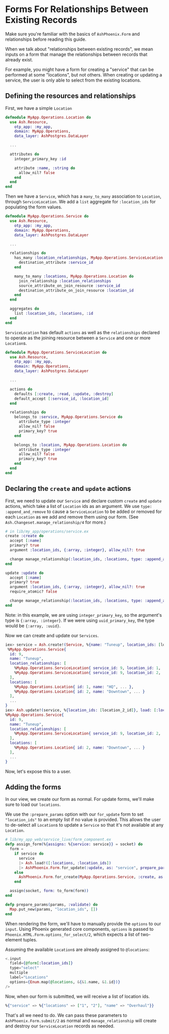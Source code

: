 <!--
SPDX-FileCopyrightText: 2020 Zach Daniel

SPDX-License-Identifier: MIT
-->

# Forms For Relationships Between Existing Records

Make sure you're familiar with the basics of `AshPhoenix.Form` and relationships before reading this guide.

When we talk about "relationships between existing records", we mean inputs on a form that manage the relationships between records that already exist.

For example, you might have a form for creating a "service" that can be performed at some "locations", but not others.
When creating or updating a service, the user is only able to select from the existing locations.

## Defining the resources and relationships

First, we have a simple `Location`

```elixir
defmodule MyApp.Operations.Location do
  use Ash.Resource,
    otp_app: :my_app,
    domain: MyApp.Operations,
    data_layer: AshPostgres.DataLayer

  ...

  attributes do
    integer_primary_key :id

    attribute :name, :string do
      allow_nil? false
    end
  end
end
```

Then we have a `Service`, which has a `many_to_many` association to `Location`, through `ServiceLocation`.
We add a `list` aggregate for `:location_ids` for populating the form values.

```elixir
defmodule MyApp.Operations.Service do
  use Ash.Resource,
    otp_app: :my_app,
    domain: MyApp.Operations,
    data_layer: AshPostgres.DataLayer

  ...

  relationships do
    has_many :location_relationships, MyApp.Operations.ServiceLocation do
      destination_attribute :service_id
    end

    many_to_many :locations, MyApp.Operations.Location do
      join_relationship :location_relationships
      source_attribute_on_join_resource :service_id
      destination_attribute_on_join_resource :location_id
    end
  end

  aggregates do
    list :location_ids, :locations, :id
  end
end
```

`ServiceLocation` has default `actions` as well as the `relationships` declared to operate as the joining resource between a `Service` and one or more `Location`s.

```elixir
defmodule MyApp.Operations.ServiceLocation do
  use Ash.Resource,
    otp_app: :my_app,
    domain: MyApp.Operations,
    data_layer: AshPostgres.DataLayer

  ...

  actions do
    defaults [:create, :read, :update, :destroy]
    default_accept [:service_id, :location_id]
  end

  relationships do
    belongs_to :service, MyApp.Operations.Service do
      attribute_type :integer
      allow_nil? false
      primary_key? true
    end

    belongs_to :location, MyApp.Operations.Location do
      attribute_type :integer
      allow_nil? false
      primary_key? true
    end
  end
end
```

## Declaring the `create` and `update` actions

First, we need to update our `Service` and declare custom `create` and `update` actions, which take a list of `Location` ids as an argument.
We use `type: :append_and_remove` to cause a `ServiceLocation` to be added or removed for each `Location` as we add and remove them using our form.
(See `Ash.Changeset.manage_relationship/4` for more.)

```elixir
# in lib/my_app/operations/service.ex
create :create do
  accept [:name]
  primary? true
  argument :location_ids, {:array, :integer}, allow_nil?: true

  change manage_relationship(:location_ids, :locations, type: :append_and_remove)
end

update :update do
  accept [:name]
  primary? true
  argument :location_ids, {:array, :integer}, allow_nil?: true
  require_atomic? false

  change manage_relationship(:location_ids, :locations, type: :append_and_remove)
end
```

Note: in this example, we are using `integer_primary_key`, so the argument's type is `{:array, :integer}`.
If we were using `uuid_primary_key`, the type would be `{:array, :uuid}`.

Now we can create and update our `Services`.

```elixir
iex> service = Ash.create!(Service, %{name: "Tuneup", location_ids: [location_1_id, location_2_id]}, load: [:locations])
 %MyApp.Operations.Service{
  id: 9,
  name: "Tuneup",
  location_relationships: [
    %MyApp.Operations.ServiceLocation{ service_id: 9, location_id: 1, ... },
    %MyApp.Operations.ServiceLocation{ service_id: 9, location_id: 2, ... }
  ],
  locations: [
    %MyApp.Operations.Location{ id: 1, name: "HQ", ... },
    %MyApp.Operations.Location{ id: 2, name: "Downtown", ... }
  ],
  ...
}
iex> Ash.update!(service, %{location_ids: [location_2_id]}, load: [:locations])
%MyApp.Operations.Service{
  id: 9,
  name: "Tuneup",
  location_relationships: [
    %MyApp.Operations.ServiceLocation{ service_id: 9, location_id: 2, ... }
  ],
  locations: [
    %MyApp.Operations.Location{ id: 2, name: "Downtown", ... }
  ],
  ...
}
```

Now, let's expose this to a user.

## Adding the forms

In our view, we create our form as normal.
For update forms, we'll make sure to load our `locations`.

We use the `:prepare_params` option with our `for_update` form to set `"location_ids"` to an empty list if no value is provided.
This allows the user to de-select all `Location`s to update a `Service` so that it's not available at any `Location`.

```elixir
# lib/my_app_web/service_live/form_component.ex
defp assign_form(%{assigns: %{service: service}} = socket) do
  form =
    if service do
      service
      |> Ash.load!([:locations, :location_ids])
      |> AshPhoenix.Form.for_update(:update, as: "service", prepare_params: &prepare_params/2)
    else
      AshPhoenix.Form.for_create(MyApp.Operations.Service, :create, as: "service")
    end

  assign(socket, form: to_form(form))
end

defp prepare_params(params, :validate) do
  Map.put_new(params, "location_ids", [])
end
```

When rendering the form, we'll have to manually provide the `options` to our `input`.
Using Phoenix generated core components, `options` is passed to `Phoenix.HTML.Form.options_for_select/2`, which expects a list of two-element tuples.

Assuming the available `Location`s are already assigned to `@locations`:
```elixir
<.input
  field={@form[:location_ids]}
  type="select"
  multiple
  label="Locations"
  options={Enum.map(@locations, &{&1.name, &1.id})}
/>
```

Now, when our form is submitted, we will receive a list of location ids.

```elixir
%{"service" => %{"locations" => ["1", "2"], "name" => "Overhaul"}}
```

That's all we need to do.
We can pass these parameters to `AshPhoenix.Form.submit/2` as normal and `manage_relationship` will create and destroy our `ServiceLocation` records as needed.
